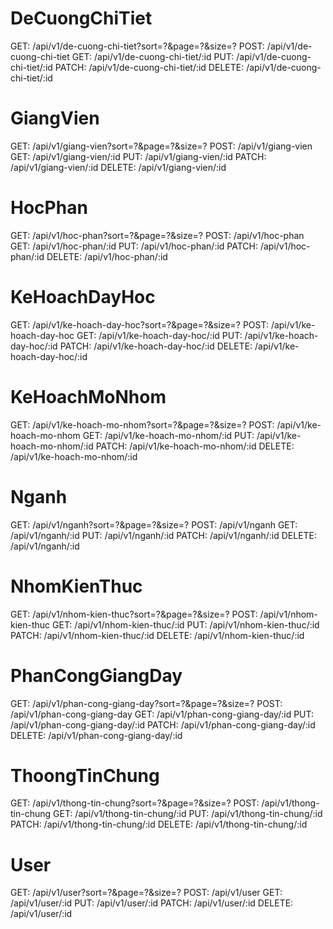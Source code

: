 <!-- API -->

# DeCuongChiTiet

GET: /api/v1/de-cuong-chi-tiet?sort=?&page=?&size=?
POST: /api/v1/de-cuong-chi-tiet
GET: /api/v1/de-cuong-chi-tiet/:id
PUT: /api/v1/de-cuong-chi-tiet/:id
PATCH: /api/v1/de-cuong-chi-tiet/:id
DELETE: /api/v1/de-cuong-chi-tiet/:id

# GiangVien

GET: /api/v1/giang-vien?sort=?&page=?&size=?
POST: /api/v1/giang-vien
GET: /api/v1/giang-vien/:id
PUT: /api/v1/giang-vien/:id
PATCH: /api/v1/giang-vien/:id
DELETE: /api/v1/giang-vien/:id

# HocPhan

GET: /api/v1/hoc-phan?sort=?&page=?&size=?
POST: /api/v1/hoc-phan
GET: /api/v1/hoc-phan/:id
PUT: /api/v1/hoc-phan/:id
PATCH: /api/v1/hoc-phan/:id
DELETE: /api/v1/hoc-phan/:id

# KeHoachDayHoc

GET: /api/v1/ke-hoach-day-hoc?sort=?&page=?&size=?
POST: /api/v1/ke-hoach-day-hoc
GET: /api/v1/ke-hoach-day-hoc/:id
PUT: /api/v1/ke-hoach-day-hoc/:id
PATCH: /api/v1/ke-hoach-day-hoc/:id
DELETE: /api/v1/ke-hoach-day-hoc/:id

# KeHoachMoNhom

GET: /api/v1/ke-hoach-mo-nhom?sort=?&page=?&size=?
POST: /api/v1/ke-hoach-mo-nhom
GET: /api/v1/ke-hoach-mo-nhom/:id
PUT: /api/v1/ke-hoach-mo-nhom/:id
PATCH: /api/v1/ke-hoach-mo-nhom/:id
DELETE: /api/v1/ke-hoach-mo-nhom/:id

# Nganh

GET: /api/v1/nganh?sort=?&page=?&size=?
POST: /api/v1/nganh
GET: /api/v1/nganh/:id
PUT: /api/v1/nganh/:id
PATCH: /api/v1/nganh/:id
DELETE: /api/v1/nganh/:id

# NhomKienThuc

GET: /api/v1/nhom-kien-thuc?sort=?&page=?&size=?
POST: /api/v1/nhom-kien-thuc
GET: /api/v1/nhom-kien-thuc/:id
PUT: /api/v1/nhom-kien-thuc/:id
PATCH: /api/v1/nhom-kien-thuc/:id
DELETE: /api/v1/nhom-kien-thuc/:id

# PhanCongGiangDay

GET: /api/v1/phan-cong-giang-day?sort=?&page=?&size=?
POST: /api/v1/phan-cong-giang-day
GET: /api/v1/phan-cong-giang-day/:id
PUT: /api/v1/phan-cong-giang-day/:id
PATCH: /api/v1/phan-cong-giang-day/:id
DELETE: /api/v1/phan-cong-giang-day/:id

# ThoongTinChung

GET: /api/v1/thong-tin-chung?sort=?&page=?&size=?
POST: /api/v1/thong-tin-chung
GET: /api/v1/thong-tin-chung/:id
PUT: /api/v1/thong-tin-chung/:id
PATCH: /api/v1/thong-tin-chung/:id
DELETE: /api/v1/thong-tin-chung/:id

# User

GET: /api/v1/user?sort=?&page=?&size=?
POST: /api/v1/user
GET: /api/v1/user/:id
PUT: /api/v1/user/:id
PATCH: /api/v1/user/:id
DELETE: /api/v1/user/:id
